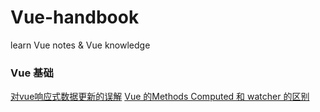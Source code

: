 # Vue-handbook
learn Vue notes &amp; Vue knowledge

### Vue 基础
[对vue响应式数据更新的误解](https://github.com/xiaofuzi/deep-in-vue/issues/11)
[Vue 的Methods Computed 和 watcher 的区别 ](https://github.com/ClarenceC/Vue-handbook/issues/1)
